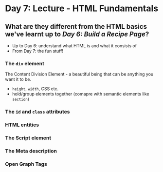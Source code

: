 # Day 7: Lecture - HTML Fundamentals
## What are they different from the HTML basics we've learnt up to *Day 6: Build a Recipe Page*?
- Up to Day 6: understand what HTML is and what it consists of
- From Day 7: the fun stuff!
### The `div` element
The Content Division Element - a beautiful being that can be anything you want it to be.
- `height`, `width`, CSS etc.
- hold/group elements together (comapre with semantic elements like `section`)
### The `id` and `class` attributes
### HTML entities
### The Script element
### The Meta description
### Open Graph Tags
